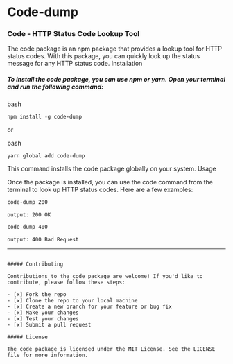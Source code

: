 # Code-dump

### Code - HTTP Status Code Lookup Tool

The code package is an npm package that provides a lookup tool for HTTP status codes. With this package, you can quickly look up the status message for any HTTP status code.
Installation

##### To install the code package, you can use npm or yarn. Open your terminal and run the following command:

bash

`npm install -g code-dump`

or

bash

`yarn global add code-dump`

This command installs the code package globally on your system.
Usage

Once the package is installed, you can use the code command from the terminal to look up HTTP status codes. Here are a few examples:

```bash
code-dump 200
```

```
output: 200 OK
```


```bash
code-dump 400
```


```
output: 400 Bad Request
```



---


```

##### Contributing

Contributions to the code package are welcome! If you'd like to contribute, please follow these steps:

- [x] Fork the repo
- [x] Clone the repo to your local machine
- [x] Create a new branch for your feature or bug fix
- [x] Make your changes
- [x] Test your changes
- [x] Submit a pull request

##### License

The code package is licensed under the MIT License. See the LICENSE file for more information.

